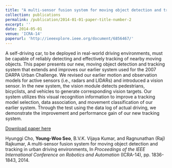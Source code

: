 ```yaml
---
title: "A multi-sensor fusion system for moving object detection and tracking in urban driving environments"
collection: publications
permalink: /publication/2014-01-01-paper-title-number-2
excerpt: ''
date: 2014-05-01
venue: 'ICRA-14'
paperurl: 'http://ieeexplore.ieee.org/document/6856467/'
---
```

A self-driving car, to be deployed in real-world driving environments, must be capable of reliably detecting and effectively tracking of nearby moving objects. This paper presents our new, moving object detection and tracking system that extends and improves our earlier system used for the 2007 DARPA Urban Challenge. We revised our earlier motion and observation models for active sensors (i.e., radars and LIDARs) and introduced a vision sensor. In the new system, the vision module detects pedestrians, bicyclists, and vehicles to generate corresponding vision targets. Our system utilizes this visual recognition information to improve a tracking model selection, data association, and movement classification of our earlier system. Through the test using the data log of actual driving, we demonstrate the improvement and performance gain of our new tracking system.

[Download paper here](http://ieeexplore.ieee.org/document/6907100/)

Hyunggi Cho, **Young-Woo Seo**, B.V.K. Vijaya Kumar, and Ragnunathan (Raj) Rajkumar, A multi-sensor fusion system for moving object detection and tracking in urban driving environments, In <i>Proceedings of the IEEE International Conference on Robotics and Automation</i> (ICRA-14), pp. 1836-1843, 2014. 